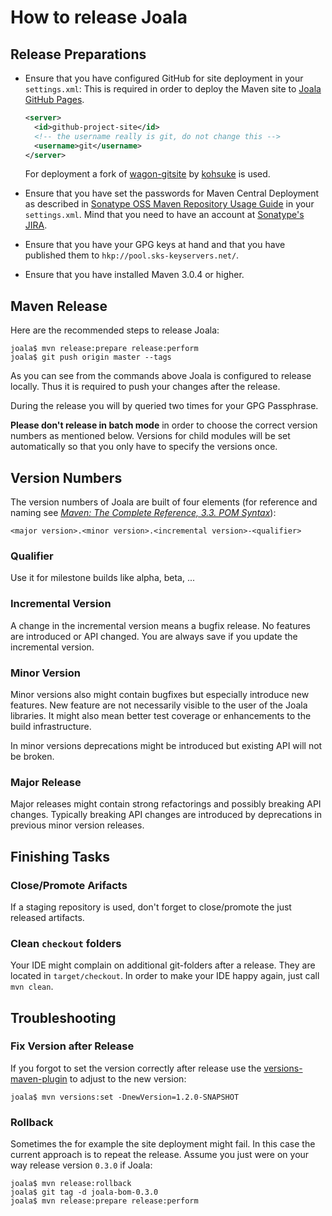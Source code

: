# How to release Joala

## Release Preparations

* Ensure that you have configured GitHub for site deployment in your `settings.xml`:
    This is required in order to deploy the Maven site to [Joala GitHub Pages][].

    ```xml
    <server>
      <id>github-project-site</id>
      <!-- the username really is git, do not change this -->
      <username>git</username>
    </server>
    ```
    
    For deployment a fork of [wagon-gitsite][] by [kohsuke][kohsuke-wagon-gitsite] is used.
* Ensure that you have set the passwords for Maven Central Deployment as described in
    [Sonatype OSS Maven Repository Usage Guide][oss-usage] in your `settings.xml`.
    Mind that you need to have an account at [Sonatype's JIRA][sonatype-jira].
* Ensure that you have your GPG keys at hand and that you have published them to
    `hkp://pool.sks-keyservers.net/`.
* Ensure that you have installed Maven 3.0.4 or higher.

## Maven Release

Here are the recommended steps to release Joala:

```
joala$ mvn release:prepare release:perform
joala$ git push origin master --tags
```

As you can see from the commands above Joala is configured to release locally. Thus
it is required to push your changes after the release.

During the release you will by queried two times for your GPG Passphrase.

**Please don't release in batch mode** in order to choose the correct version numbers as
mentioned below. Versions for child modules will be set automatically so that you only
have to specify the versions once.

## Version Numbers

The version numbers of Joala are built of four elements (for reference and naming see
*[Maven: The Complete Reference, 3.3. POM Syntax][maven-reference-pom-syntax]*):

```
<major version>.<minor version>.<incremental version>-<qualifier>
```

### Qualifier

Use it for milestone builds like alpha, beta, ...

### Incremental Version

A change in the incremental version means a bugfix release. No features are introduced or API changed. You are
always save if you update the incremental version.

### Minor Version

Minor versions also might contain bugfixes but especially introduce new features. New feature are not necessarily
visible to the user of the Joala libraries. It might also mean better test coverage or enhancements to the build
infrastructure.

In minor versions deprecations might be introduced but existing API will not be broken.

### Major Release

Major releases might contain strong refactorings and possibly breaking API changes. Typically breaking API
changes are introduced by deprecations in previous minor version releases.

## Finishing Tasks

### Close/Promote Arifacts

If a staging repository is used, don't forget to close/promote the just released artifacts.

### Clean `checkout` folders

Your IDE might complain on additional git-folders after a release. They are located in `target/checkout`. In order to
make your IDE happy again, just call `mvn clean`.

## Troubleshooting

### Fix Version after Release

If you forgot to set the version correctly after release use the [versions-maven-plugin][] to adjust to the new
version:

```
joala$ mvn versions:set -DnewVersion=1.2.0-SNAPSHOT
```

### Rollback

Sometimes the for example the site deployment might fail. In this case the current
approach is to repeat the release. Assume you just were on your way release version `0.3.0` if Joala:

```
joala$ mvn release:rollback
joala$ git tag -d joala-bom-0.3.0
joala$ mvn release:prepare release:perform
```

<!-- Links -->

[Joala GitHub Pages]: <http://coremedia.github.com/joala/> "Joala GitHub Pages"
[versions-maven-plugin]: <http://mojo.codehaus.org/versions-maven-plugin/> "Codehaus.org: Versions Maven Plugin"
[maven-reference-pom-syntax]: <http://www.sonatype.com/books/mvnref-book/reference/pom-relationships-sect-pom-syntax.html> "Maven: The Complete Reference, 3.3. POM Syntax"
[oss-usage]: <https://docs.sonatype.org/display/Repository/Sonatype+OSS+Maven+Repository+Usage+Guide> "Sonatype OSS Maven Repository Usage Guide"
[sonatype-jira]: <https://issues.sonatype.org/> "Sonatype JIRA"
[wagon-gitsite]: <http://khuxtable.github.com/wagon-gitsite/> "Wagon Provider for GitHub Pages Site Deployment"
[kohsuke-wagon-gitsite]: <https://github.com/kohsuke/wagon-gitsite> "Fork of Wagon Provider for GitHub Pages Site Deployment"
